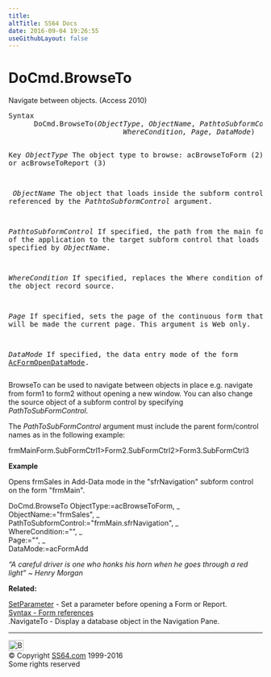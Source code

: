 ```yaml
---
title:
altTitle: SS64 Docs
date: 2016-09-04 19:26:55
useGithubLayout: false
---
```

<!-- #BeginLibraryItem "/Library/head_access.lbi" --><!-- #EndLibraryItem --><h1>DoCmd.BrowseTo</h1>
<p> Navigate between objects. (Access 2010) </p>
<pre>Syntax
      DoCmd.BrowseTo(<i>ObjectType</i>, <i>ObjectName</i>, <i>PathtoSubformControl</i>,
                           <i>WhereCondition, Page, DataMode</i>)

Key
   <i>ObjectType</i>   The object type to browse:
                acBrowseToForm (2) or acBrowseToReport (3)

<i>   ObjectName</i>   The object that loads inside the subform control referenced
                by the <i>PathtoSubformControl</i> argument.

   <i>PathtoSubformControl</i>
                If specified, the path from the main form of the
                application to the target subform control that loads the
                object specified by <i>ObjectName</i>.

   <i>WhereCondition</i>
                If specified, replaces the Where condition of the
                object record source.

   <i>Page</i>         If specified, sets the page of the continuous form that will be made the current page. This argument is Web only.

   <i>DataMode</i>     If specified, the data entry mode of the form <a href="acformopendatamode.html">AcFormOpenDataMode</a>.</pre>
<p>BrowseTo can be used to  navigate between objects in place e.g. navigate from form1 to form2 without opening  a new window. You can also change the source object of a subform control by specifying <span class="code"><i>PathToSubFormControl</i></span>. </p>
<p>The <span class="code"><i>PathToSubFormControl</i></span> argument must include the parent form/control names as in the following example:</p>
<p class="code">frmMainForm.SubFormCtrl1&gt;Form2.SubFormCtrl2&gt;Form3.SubFormCtrl3</p>
<p><b>Example</b></p>
<p>Opens frmSales in Add-Data mode in the "sfrNavigation" subform control on the form "frmMain".</p>
<p class="code">DoCmd.BrowseTo ObjectType:=acBrowseToForm, _ <br>
ObjectName:="frmSales", _ <br>
PathToSubformControl:="frmMain.sfrNavigation", _ <br>
WhereCondition:="", _ <br>
Page:="", _ <br>
DataMode:=acFormAdd</p>
<p class="quote"><i>“A careful driver is one who honks his horn when he goes through a red light” ~ Henry Morgan</i></p>
<p><b>Related:</b></p>
<p><a href="setparameter.html">SetParameter</a> - Set a parameter before opening a Form or Report.<br>
<a href="syntax-references.html">Syntax - Form references </a><br>
.NavigateTo - Display a database object in the Navigation Pane.</p><!-- #BeginLibraryItem "/Library/foot_access.lbi" --><p>
<!-- access -->

<hr>
<div id="bl" class="footer"><a href="browseto.html#"><img src="../images/top.png" width="30" height="22" alt="Back to the Top"></a></div>
<div id="br" class="footer, tagline">© Copyright <a href="../index.html">SS64.com</a> 1999-2016<br>
Some rights reserved</div><!-- #EndLibraryItem -->


